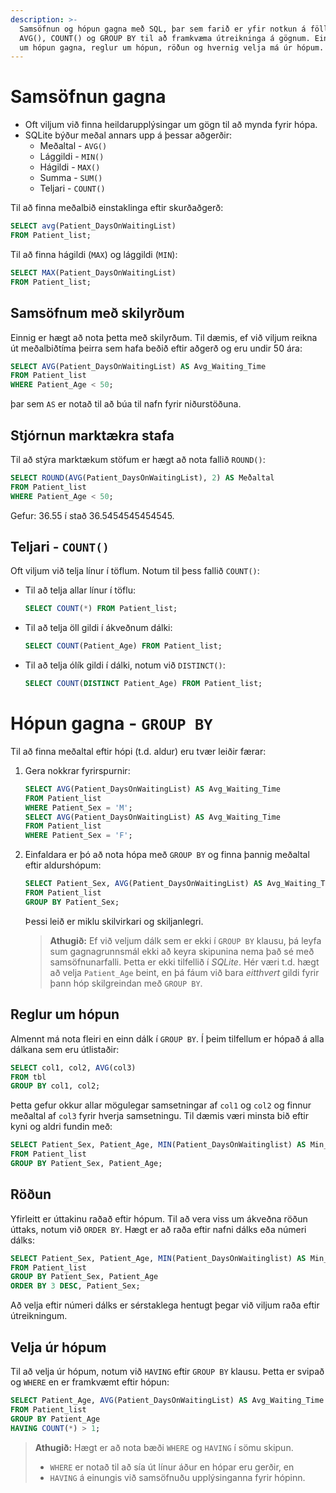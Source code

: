 ```yaml
---
description: >-
  Samsöfnun og hópun gagna með SQL, þar sem farið er yfir notkun á föllum eins og 
  AVG(), COUNT() og GROUP BY til að framkvæma útreikninga á gögnum. Einnig er fjallað 
  um hópun gagna, reglur um hópun, röðun og hvernig velja má úr hópum.
---
```


# Samsöfnun gagna

- Oft viljum við finna heildarupplýsingar um gögn til að mynda fyrir hópa.
- SQLite býður meðal annars upp á þessar aðgerðir:
    - Meðaltal - `AVG()`
    - Lággildi - `MIN()`
    - Hágildi - `MAX()`
    - Summa - `SUM()`
    - Teljari - `COUNT()`

Til að finna meðalbið einstaklinga eftir skurðaðgerð:

```sql
SELECT avg(Patient_DaysOnWaitingList)
FROM Patient_list;
```

Til að finna hágildi (`MAX`) og lággildi (`MIN`):

```sql
SELECT MAX(Patient_DaysOnWaitingList)
FROM Patient_list;
```

## Samsöfnum með skilyrðum

Einnig er hægt að nota þetta með skilyrðum. Til dæmis, ef við viljum reikna út meðalbiðtíma þeirra
sem hafa beðið eftir aðgerð og eru undir 50 ára:

```sql
SELECT AVG(Patient_DaysOnWaitingList) AS Avg_Waiting_Time
FROM Patient_list
WHERE Patient_Age < 50;
```

þar sem `AS` er notað til að búa til nafn fyrir niðurstöðuna.

## Stjórnun marktækra stafa

Til að stýra marktækum stöfum er hægt að nota fallið `ROUND()`:

```sql
SELECT ROUND(AVG(Patient_DaysOnWaitingList), 2) AS Meðaltal
FROM Patient_list
WHERE Patient_Age < 50;
```

Gefur: 36.55 í stað 36.5454545454545.

## Teljari - `COUNT()`

Oft viljum við telja línur í töflum. Notum til þess fallið `COUNT()`:

- Til að telja allar línur í töflu:
  ```sql
  SELECT COUNT(*) FROM Patient_list;
  ```
- Til að telja öll gildi í ákveðnum dálki:
  ```sql
  SELECT COUNT(Patient_Age) FROM Patient_list;
  ```
- Til að telja ólík gildi í dálki, notum við `DISTINCT()`:
  ```sql
  SELECT COUNT(DISTINCT Patient_Age) FROM Patient_list;
  ```

# Hópun gagna - `GROUP BY`

Til að finna meðaltal eftir hópi (t.d. aldur) eru tvær leiðir færar:

1. Gera nokkrar fyrirspurnir:
    ```sql
    SELECT AVG(Patient_DaysOnWaitingList) AS Avg_Waiting_Time
    FROM Patient_list
    WHERE Patient_Sex = 'M';
    SELECT AVG(Patient_DaysOnWaitingList) AS Avg_Waiting_Time
    FROM Patient_list
    WHERE Patient_Sex = 'F';
    ```
2. Einfaldara er þó að nota hópa með `GROUP BY` og finna þannig meðaltal eftir aldurshópum:
    ```sql
    SELECT Patient_Sex, AVG(Patient_DaysOnWaitingList) AS Avg_Waiting_Time
    FROM Patient_list
    GROUP BY Patient_Sex;
    ```
   Þessi leið er miklu skilvirkari og skiljanlegri.

   > **Athugið:** Ef við veljum dálk sem er ekki í `GROUP BY` klausu, þá leyfa sum 
   > gagnagrunnsmál ekki að keyra skipunina nema það sé með samsöfnunarfalli. Þetta er ekki 
   > tilfellið í _SQLite_. Hér væri t.d. hægt að velja `Patient_Age` beint, en þá fáum við bara 
   > *eitthvert* gildi fyrir þann hóp skilgreindan með `GROUP BY`.

## Reglur um hópun

Almennt má nota fleiri en einn dálk í `GROUP BY`. Í þeim tilfellum er hópað á alla dálkana sem eru
útlistaðir:

```sql
SELECT col1, col2, AVG(col3)
FROM tbl
GROUP BY col1, col2;
```

Þetta gefur okkur allar mögulegar samsetningar af `col1` og `col2` og finnur meðaltal af `col3`
fyrir hverja samsetningu. Til dæmis væri minsta bið eftir kyni og aldri fundin með:

```sql
SELECT Patient_Sex, Patient_Age, MIN(Patient_DaysOnWaitinglist) AS Min_Waiting_Time
FROM Patient_list
GROUP BY Patient_Sex, Patient_Age;
```

## Röðun

Yfirleitt er úttakinu raðað eftir hópum. Til að vera viss um ákveðna röðun úttaks, notum
við `ORDER BY`. Hægt er að raða eftir nafni dálks eða númeri dálks:

```sql
SELECT Patient_Sex, Patient_Age, MIN(Patient_DaysOnWaitinglist) AS Min_Waiting_Time
FROM Patient_list
GROUP BY Patient_Sex, Patient_Age
ORDER BY 3 DESC, Patient_Sex;
``` 

Að velja eftir númeri dálks er sérstaklega hentugt þegar við viljum raða eftir útreikningum.

## Velja úr hópum

Til að velja úr hópum, notum við `HAVING` eftir `GROUP BY` klausu. Þetta er svipað og `WHERE` en
er framkvæmt eftir hópun:

```sql
SELECT Patient_Age, AVG(Patient_DaysOnWaitingList) AS Avg_Waiting_Time
FROM Patient_list
GROUP BY Patient_Age
HAVING COUNT(*) > 1;
```

> **Athugið:** Hægt er að nota bæði `WHERE` og `HAVING` í sömu skipun.
> - `WHERE` er notað til að sía út línur áður en hópar eru gerðir, en
> - `HAVING` á einungis við samsöfnuðu upplýsinganna fyrir hópinn.
